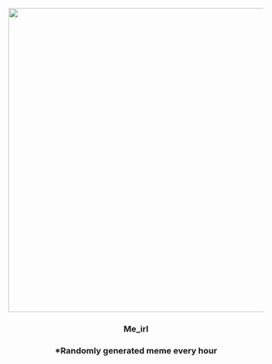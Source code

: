<p align="center">
        <img src="https://i.redd.it/032kqnt4uut81.jpg" width="600" height="600">
        </p>
        <h3 align="center">Me_irl</h3>
        <h3 align="center">*Randomly generated meme every hour</h3>
    